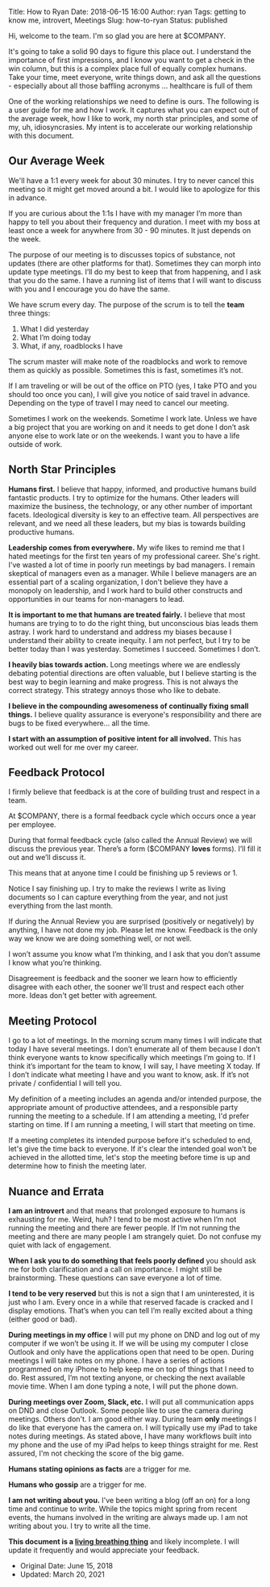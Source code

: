 Title: How to Ryan
Date: 2018-06-15 16:00
Author: ryan
Tags: getting to know me, introvert, Meetings
Slug: how-to-ryan
Status: published

Hi, welcome to the team. I'm so glad you are here at \$COMPANY.

It's going to take a solid 90 days to figure this place out. I understand the importance of first impressions, and I know you want to get a check in the win column, but this is a complex place full of equally complex humans. Take your time, meet everyone, write things down, and ask all the questions - especially about all those baffling acronyms … healthcare is full of them

One of the working relationships we need to define is ours. The following is a user guide for me and how I work. It captures what you can expect out of the average week, how I like to work, my north star principles, and some of my, uh, idiosyncrasies. My intent is to accelerate our working relationship with this document.

## Our Average Week

We'll have a 1:1 every week for about 30 minutes. I try to never cancel this meeting so it might get moved around a bit. I would like to apologize for this in advance.

If you are curious about the 1:1s I have with my manager I’m more than happy to tell you about their frequency and duration. I meet with my boss at least once a week for anywhere from 30 - 90 minutes. It just depends on the week.

The purpose of our meeting is to discusses topics of substance, not updates (there are other platforms for that). Sometimes they can morph into update type meetings. I’ll do my best to keep that from happening, and I ask that you do the same. I have a running list of items that I will want to discuss with you and I encourage you do have the same.

We have scrum every day. The purpose of the scrum is to tell the **team** three things:

1.  What I did yesterday
2.  What I’m doing today
3.  What, if any, roadblocks I have

The scrum master will make note of the roadblocks and work to remove them as quickly as possible. Sometimes this is fast, sometimes it’s not.

If I am traveling or will be out of the office on PTO (yes, I take PTO and you should too once you can), I will give you notice of said travel in advance. Depending on the type of travel I may need to cancel our meeting. 

Sometimes I work on the weekends. Sometime I work late. Unless we have a big project that you are working on and it needs to get done I don’t ask anyone else to work late or on the weekends. I want you to have a life outside of work.

## North Star Principles

**Humans first.** I believe that happy, informed, and productive humans build fantastic products. I try to optimize for the humans. Other leaders will maximize the business, the technology, or any other number of important facets. Ideological diversity is key to an effective team. All perspectives are relevant, and we need all these leaders, but my bias is towards building productive humans.

**Leadership comes from everywhere.** My wife likes to remind me that I hated meetings for the first ten years of my professional career. She's right. I've wasted a lot of time in poorly run meetings by bad managers. I remain skeptical of managers even as a manager. While I believe managers are an essential part of a scaling organization, I don't believe they have a monopoly on leadership, and I work hard to build other constructs and opportunities in our teams for non-managers to lead.

**It is important to me that humans are treated fairly.** I believe that most humans are trying to to do the right thing, but unconscious bias leads them astray. I work hard to understand and address my biases because I understand their ability to create inequity. I am not perfect, but I try to be better today than I was yesterday. Sometimes I succeed. Sometimes I don’t.

**I heavily bias towards action.** Long meetings where we are endlessly debating potential directions are often valuable, but I believe starting is the best way to begin learning and make progress. This is not always the correct strategy. This strategy annoys those who like to debate.

**I believe in the compounding awesomeness of continually fixing small things.** I believe quality assurance is everyone's responsibility and there are bugs to be fixed everywhere… all the time.

**I start with an assumption of positive intent for all involved.** This has worked out well for me over my career.

## Feedback Protocol

I firmly believe that feedback is at the core of building trust and respect in a team.

At \$COMPANY, there is a formal feedback cycle which occurs once a year per employee.

During that formal feedback cycle (also called the Annual Review) we will discuss the previous year. There’s a form (\$COMPANY **loves** forms). I’ll fill it out and we’ll discuss it.

This means that at anyone time I could be finishing up 5 reviews or 1.

Notice I say finishing up. I try to make the reviews I write as living documents so I can capture everything from the year, and not just everything from the last month.

If during the Annual Review you are surprised (positively or negatively) by anything, I have not done my job. Please let me know. Feedback is the only way we know we are doing something well, or not well.

I won’t assume you know what I’m thinking, and I ask that you don’t assume I know what you’re thinking.

Disagreement is feedback and the sooner we learn how to efficiently disagree with each other, the sooner we'll trust and respect each other more. Ideas don't get better with agreement.

## Meeting Protocol

I go to a lot of meetings. In the morning scrum many times I will indicate that today I have several meetings. I don’t enumerate all of them because I don’t think everyone wants to know specifically which meetings I’m going to. If I think it’s important for the team to know, I will say, I have meeting X today. If I don’t indicate what meeting I have and you want to know, ask. If it’s not private / confidential I will tell you.

My definition of a meeting includes an agenda and/or intended purpose, the appropriate amount of productive attendees, and a responsible party running the meeting to a schedule. If I am attending a meeting, I'd prefer starting on time. If I am running a meeting, I will start that meeting on time.

If a meeting completes its intended purpose before it's scheduled to end, let's give the time back to everyone. If it's clear the intended goal won't be achieved in the allotted time, let's stop the meeting before time is up and determine how to finish the meeting later.

## Nuance and Errata

**I am an introvert** and that means that prolonged exposure to humans is exhausting for me. Weird, huh? I tend to be most active when I’m not running the meeting and there are fewer people. If I’m not running the meeting and there are many people I am strangely quiet. Do not confuse my quiet with lack of engagement.

**When I ask you to do something that feels poorly defined** you should ask me for both clarification and a call on importance. I might still be brainstorming. These questions can save everyone a lot of time.

**I tend to be very reserved** but this is not a sign that I am uninterested, it is just who I am. Every once in a while that reserved facade is cracked and I display emotions. That’s when you can tell I’m really excited about a thing (either good or bad).

**During meetings in my office** I will put my phone on DND and log out of my computer if we won’t be using it. If we will be using my computer I close Outlook and only have the applications open that need to be open. During meetings I will take notes on my phone. I have a series of actions programmed on my iPhone to help keep me on top of things that I need to do. Rest assured, I’m not texting anyone, or checking the next available movie time. When I am done typing a note, I will put the phone down.

**During meetings over Zoom, Slack, etc.** I will put all communication apps on DND and close Outlook. Some people like to use the camera during meetings. Others don't. I am good either way. During team **only** meetings I do like that everyone has the camera on. I will typically use my iPad to take notes during meetings. As stated above, I have many workflows built into my phone and the use of my iPad helps to keep things straight for me. Rest assured, I'm not checking the score of the big game. 

**Humans stating opinions as facts** are a trigger for me.

**Humans who gossip** are a trigger for me.

**I am not writing about you.** I've been writing a blog (off an on) for a long time and continue to write. While the topics might spring from recent events, the humans involved in the writing are always made up. I am not writing about you. I try to write all the time.

**This document is a [living breathing thing](https://github.com/randsleadershipslack/documents-and-resources/blob/master/howtorands.md)** and likely incomplete. I will update it frequently and would appreciate your feedback.

-   Original Date: June 15, 2018
-   Updated: March 20, 2021
